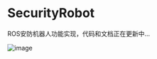 # SecurityRobot
ROS安防机器人功能实现，代码和文档正在更新中...

![image](https://user-images.githubusercontent.com/61311609/190962870-fb18273e-0d7c-420c-bc6a-12db5067efa0.png)
